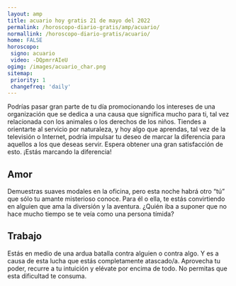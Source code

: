 ```yaml
---
layout: amp
title: acuario hoy gratis 21 de mayo del 2022 
permalink: /horoscopo-diario-gratis/amp/acuario/
normallink: /horoscopo-diario-gratis/acuario/
home: FALSE
horoscopo:
 signo: acuario
 video: -DQpmrrAIeU
ogimg: /images/acuario_char.png
sitemap:
 priority: 1
 changefreq: 'daily'
---
```



Podrías pasar gran parte de tu día promocionando los intereses de una organización que se dedica a una causa que significa mucho para ti, tal vez relacionada con los animales o los derechos de los niños. Tiendes a orientarte al servicio por naturaleza, y hoy algo que aprendas, tal vez de la televisión o Internet, podría impulsar tu deseo de marcar la diferencia para aquellos a los que deseas servir. Espera obtener una gran satisfacción de esto. ¡Estás marcando la diferencia!

## Amor

Demuestras suaves modales en la oficina, pero esta noche habrá otro “tú” que sólo tu amante misterioso conoce. Para él o ella, te estás convirtiendo en alguien que ama la diversión y la aventura. ¿Quién iba a suponer que no hace mucho tiempo se te veía como una persona tímida?

## Trabajo

Estás en medio de una ardua batalla contra alguien o contra algo. Y es a causa de esta lucha que estás completamente atascado/a. Aprovecha tu poder, recurre a tu intuición y elévate por encima de todo. No permitas que esta dificultad te consuma.